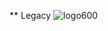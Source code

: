 ** Legacy
![logo600](https://user-images.githubusercontent.com/43796175/105491584-84e57200-5c84-11eb-8581-49a9e48b3dbe.png)


